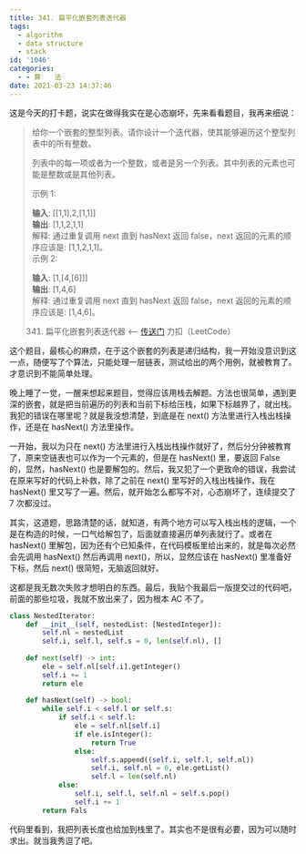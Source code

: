 ```yaml
---
title: 341. 扁平化嵌套列表迭代器
tags:
  - algorithm
  - data structure
  - stack
id: '1046'
categories:
  - - 算　　法
date: 2021-03-23 14:37:46
---
```


这是今天的打卡题，说实在做得我实在是心态崩坏，先来看看题目，我再来细说：

> 给你一个嵌套的整型列表。请你设计一个迭代器，使其能够遍历这个整型列表中的所有整数。
> 
> 列表中的每一项或者为一个整数，或者是另一个列表。其中列表的元素也可能是整数或是其他列表。
> 
> 示例 1:
> 
> **输入**: [[1,1],2,[1,1]]  
> **输出**: [1,1,2,1,1]  
> 解释: 通过重复调用 next 直到 hasNext 返回 false，next 返回的元素的顺序应该是: [1,1,2,1,1]。  
> 示例 2:
> 
> **输入**: [1,[4,[6]]]  
> **输出**: [1,4,6]  
> 解释: 通过重复调用 next 直到 hasNext 返回 false，next 返回的元素的顺序应该是: [1,4,6]。
> 
> 341. 扁平化嵌套列表迭代器 <-- [传送门](https://leetcode-cn.com/problems/flatten-nested-list-iterator) 力扣（LeetCode）
<!-- more -->
这个题目，最核心的麻烦，在于这个嵌套的列表是递归结构，我一开始没意识到这一点，随便写了个算法，只能处理一层链表，测试给出的两个用例，就被教育了。才意识到不能简单处理。

晚上睡了一觉，一醒来想起来题目，觉得应该用栈去解题。方法也很简单，遇到更深的嵌套，就是把当前遍历的列表和当前下标给压栈，如果下标越界了，就出栈。我犯的错误在哪里呢？就是我没想清楚，到底是在 next() 方法里进行入栈出栈操作，还是在 hasNext() 方法里操作。

一开始，我以为只在 next() 方法里进行入栈出栈操作就好了，然后分分钟被教育了，原来空链表也可以作为一个元素的，但是在 hasNext() 里，要返回 False 的，显然，hasNext() 也是要解包的。然后，我又犯了一个更致命的错误，我尝试在原来写好的代码上补救，除了之前在 next() 里写好的入栈出栈操作，我在 hasNext() 里又写了一遍。然后，就开始怎么都写不对，心态崩坏了，连续提交了 7 次都没过。

其实，这道题，思路清楚的话，就知道，有两个地方可以写入栈出栈的逻辑，一个是在构造的时候，一口气给解包了，后面就直接遍历单列表就行了。或者在 hasNext() 里解包，因为还有个已知条件，在代码模板里给出来的，就是每次必然会先调用 hasNext() 然后再调用 next()，所以，显然应该在 hasNext() 里准备好下标，然后 next() 很简短，无脑返回就好。

这都是我无数次失败才想明白的东西。最后，我贴个我最后一版提交过的代码吧，前面的那些垃圾，我就不放出来了，因为根本 AC 不了。

```python
class NestedIterator:
    def __init__(self, nestedList: [NestedInteger]):
        self.nl = nestedList
        self.i, self.l, self.s = 0, len(self.nl), []
    
    def next(self) -> int:
        ele = self.nl[self.i].getInteger()
        self.i += 1
        return ele
    
    def hasNext(self) -> bool:
        while self.i < self.l or self.s:
            if self.i < self.l:
                ele = self.nl[self.i]
                if ele.isInteger():
                    return True
                else:
                    self.s.append((self.i, self.l, self.nl))
                    self.i, self.nl = 0, ele.getList()
                    self.l = len(self.nl)
            else:
                self.i, self.l, self.nl = self.s.pop()
                self.i += 1
        return Fals
```

代码里看到，我把列表长度也给加到栈里了。其实也不是很有必要，因为可以随时求出。就当我秀逗了吧。